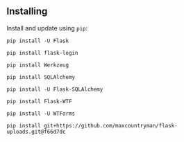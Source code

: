 Installing
----------

Install and update using `pip`:

    pip install -U Flask

    pip install flask-login   
   
    pip install Werkzeug   
    
    pip install SQLAlchemy   
    
    pip install -U Flask-SQLAlchemy
    
    pip install Flask-WTF
    
    pip install -U WTForms
 
    pip install git+https://github.com/maxcountryman/flask-uploads.git@f66d7dc

